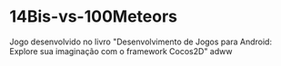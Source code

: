# 14Bis-vs-100Meteors
Jogo desenvolvido no livro "Desenvolvimento de Jogos para Android: Explore sua imaginação com o framework Cocos2D"
adww
